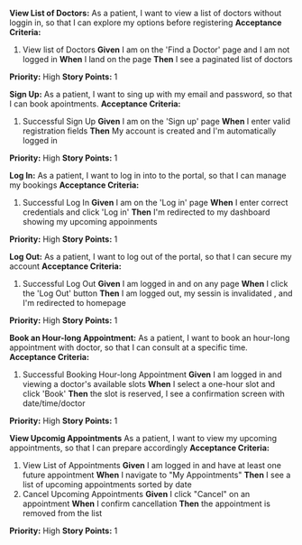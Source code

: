 **View List of Doctors:**
As a patient, I want to view a list of doctors without loggin in, so that I can explore my options before registering
**Acceptance Criteria:**
1. View list of Doctors 
   **Given** I am on the 'Find a Doctor' page and I am not logged in
   **When** I land on the page
   **Then** I see a paginated list of doctors

**Priority:** High
**Story Points:** 1

**Sign Up:**
As a patient, I want to sing up with my email and password, so that I can book apointments.
**Acceptance Criteria:**
1. Successful Sign Up
   **Given** I am on the 'Sign up' page
   **When** I enter valid registration fields
   **Then** My account is created and I'm automatically logged in

**Priority:** High
**Story Points:** 1

**Log In:**
As a patient, I want to log in into to the portal, so that I can manage my bookings
**Acceptance Criteria:**
1. Successful Log In
   **Given** I am on the 'Log in' page
   **When** I enter correct credentials and click 'Log in'
   **Then** I'm redirected to my dashboard showing my upcoming appoinments

**Priority:** High
**Story Points:** 1

**Log Out:**
As a patient, I want to log out of the portal, so that I can secure my account
**Acceptance Criteria:**
1. Successful Log Out
   **Given** I am logged in and on any page
   **When** I click the 'Log Out' button
   **Then** I am logged out, my sessin is invalidated , and I'm redirected to homepage

**Priority:** High
**Story Points:** 1

**Book an Hour-long Appointment:**
As a patient, I want to book an hour-long appointment with doctor, so that I can consult at a specific time.
**Acceptance Criteria:**
1. Successful Booking Hour-long Appointment
   **Given** I am logged in and viewing a doctor's available slots
   **When** I select a one-hour slot and click 'Book'
   **Then** the slot is reserved, I see a confirmation screen with date/time/doctor

**Priority:** High
**Story Points:** 1

**View Upcomig Appointments**
As a patient, I want to view my upcoming appointments, so that I can prepare accordingly
**Acceptance Criteria:**
1. View List of Appointments
   **Given** I am logged in and have at least one future appointment
   **When** I navigate to "My Appointments"
   **Then** I see a list of upcoming appointments sorted by date
2. Cancel Upcoming Appointments
   **Given** I click "Cancel" on an appointment
   **When** I confirm cancellation
   **Then** the appointment is removed from the list

**Priority:** High
**Story Points:** 1
